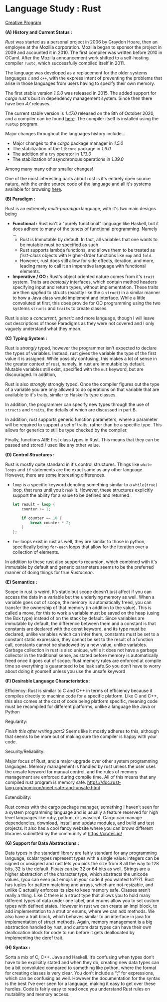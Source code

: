 # Language Study : Rust

[Creative Program](https://github.com/TheLoneWanderer4/CSC372-Final-Project-Rust/tree/main/priorityManager#priority-manager)

**(A) History and Current Status :**

*Rust* was started as a personal project in 2006 by Graydon Hoare, then an employee at the Mozilla corporation. Mozilla began to sponsor the project in 2009 and accounted it in 2010. The first compiler was written before 2010 in OCaml. After the Mozilla announcement work shifted to a self-hosting compiler `rustc`, which successfully compiled itself in 2011.  

The language was developed as a replacement for the older systems languages `c` and `c++`, with the express intent of preventing the problems that arise in those languages from users having to specify their own memory. 

The first stable version *1.0.0* was released in 2015. The added support for *cargo* rust's built in dependency management system. Since then there have ben *47* releases. 

The current stable version is *1.47.0* released on the 8th of October 2020, and a compiler can be found [here](https://doc.rust-lang.org/book/ch01-01-installation.html). The compiler itself is installed using the `rustup` program. 

Major changes throughout the languages history include...

- Major changes to the *cargo* package manager in *1.5.0*
- The stabilization of the `libcore` package in *1.6.0*
- The addition of a `try` operator in *1.13.0*
- The stabilization of asynchronous operations in *1.39.0* 

Among many many other smaller changes! 

One of the most interesting parts about rust is it's entirely open source nature, with the entire source code of the language and all it's systems available for browsing [here](https://github.com/rust-lang). 



**(B) Paradigm :**

Rust is an extremely *multi-paradigm* language, with it's two main designs being 

- **Functional :** Rust isn't a "purely functional" language like Haskell, but it does adhere to many of the tenets of functional programming. Namely ... 
  - Rust is Immutable by default. In fact, all variables that one wants to be mutable must be specified as such
  - Rust supports lambda functions, and allows them to be treated as *first-class* objects with Higher-Order functions like `map` and `fold`. 
  - However, rust does still allow for side effects, iteration, and more, leading many to call it an imperative language with functional elements. 
- **Imperative / OO :** Rust's object oriented nature comes from it's `trait` system. Traits are *basically* interfaces, which contain method headers specifying input and return types, without implementation. These traits are then *applied* to structs (exactly like the c `struct`) in a similar manner to how a Java class would implement and interface.  While a little convoluted at first, this does provide for OO programming using the two systems `structs` and `traits` to create classes.

Rust is also a *concurrent*, *generic* and more language, though I will leave out descriptions of those Paradigms as they were not covered and I only vaguely understand what they mean. 



**(C) Typing System :**  

Rust is *strongly* typed, however the programmer isn't expected to declare the types of variables. Instead, rust gives the variable the type of the first value it is assigned. While possibly confusing, this makes a lot of sense in the greater context of rust, namely, in rust are immutable by default. Mutable variables still exist, specified with the `mut` keyword, but are discouraged. In addition, 

Rust is also *strongly* strongly typed. Once the compiler figures out the type of a variable you are only allowed to do operations on that variable that are available to it's traits, similar to Haskell's type classes. 

In addition, the programmer can specify new types through the use of `structs` and `traits`, the details of which are discussed in part B. 

In addition, rust supports generic function parameters, where a parameter will be required to support a set of traits, rather than be a specific type. This allows for generics to still be type checked by the compiler. 

Finally, functions ARE first class types in Rust. This means that they can be passed and stored / used like any other value.



**(D) Control Structures :** 

Rust is mostly quite standard in it's control structures. Things like `while loops` and `if` statements are the exact same as any other language. However, there are some interesting differences. 

- `loop` is a specific keyword denoting something similar to a `while(true)` loop, that runs until you `break` it. However, these structures explicitly support the ability for a value to be defined and returned. 

  ```rust
  let result = loop {
      counter += 1;
  
      if counter == 10 {
          break counter * 2;
      }
  };
  ```

- `for` loops exist in rust as well, they are similar to those in python, specifically being `for-each` loops that allow for the iteration over a collection of elements. 

In addition to these rust also supports recursion, which combined with it's immutable by default and generic parameters seems to be the preferred manner of doing things for true *Rustacean*. 



**(E) Semantics :** 

Scope in rust is weird, It’s static but  scope doesn’t just affect if you can access the data in a variable but the underlying memory as well. When a variable goes out of scope, the memory is automatically freed, you can transfer the ownership of that memory (in addition to the value). This is called a move, for this to work a variable must be saved on the heap (using the Box type) instead of on the stack by default. Since variables are immutable by default, the difference between them and a constant is that constants are declared with the const keyword, and its type must be declared, unlike variables which can infer them, constants must be set to a constant static expression, they cannot be set to the result of a function call, constants cannot be shadowed by a new value, unlike variables. Garbage collection in rust is also unique, while it does not have a garbage collector in the traditional sense, as stated before memory is automatically freed once it goes out of scope. Rust memory rules are enforced at compile time so everything is guaranteed to be leak safe.So you don’t have to worry about doing it yourself unless you use the unsafe keyword 

**(F) Desirable Language Characteristics :** 

Efficiency: Rust is similar to C and C++ in terms of efficiency because it compiles directly to machine code for a specific platform. Like C and C++, this also comes at the cost of code being platform specific, meaning code must be recompiled for different platforms, unlike a language like Java or Python

Regularity: 

*Finish this after writing part2* 
Seems like it mostly adheres to this, although that seems to be more out of making sure the compiler is happy with your code. 

Security/Reliability:

Major focus of Rust, and a major upgrade over other system programming languages. Memory management is handled by rust unless the user uses the unsafe keyword for manual control, and the rules of memory management are enforced during compile time. All of this means that any compiled rust program is memory safe.
https://doc.rust-lang.org/nomicon/meet-safe-and-unsafe.html

Extensibility: 

Rust comes with the cargo package manager, something I haven’t seen for a system programming language and is usually a feature reserved for high level languages like ruby, python, or javascript. Cargo can manage dependencies, download, install and update modules, and build and test projects. It also has a cool fancy website where you can brows different libraries submitted by the community at https://crates.io/

**(G) Support for Data Abstractions :** 

Data types in the standard library are fairly standard for any programming language, scalar types represent types with a single value: integers can be signed or unsigned and rust lets you pick the size from 8 all the way to 128 bits, 32 is the default. Floats can be 32 or 64 bits as well, Strings are a higher abstraction of the character type, which abstracts the unicode values, (you can even put emojis in your code if you wanted to???). Rust has tuples for pattern matching and arrays, which are not resizable, and unlike C actually enforces its size to keep memory safe. Classes aren’t really a thing. Like C there is a struct type that allows you to hold many different types of data under one label, and enums allow you to set custom types with defined states. However in rust we can create an impl block, to add implementation to a strut or enums, where we can add methods.  We also have a trait block, which behaves similar to an interface in java for implementation of struct methods. Again, memory management is a big abstraction handled by rust, and custom data types can have their own deallocation block for code to run before it gets deallocated by implementing the deref trait. 

**(H) Syntax :** 

Sorta a mix of C, C++. Java and Haskell. It’s confusing when types don’t have to be explicitly stated and when they do, creating new data types can be a bit convoluted compared to something like python, where the format for creating classes is very clear. You don’t include a “;” for expressions, which can be confusing as well. However the documentation for the syntax is the best I’ve ever seen for a language, making it easy to get over these hurdles. Code is fairly easy to read once you understand Rust rules on mutability and memory access. 








